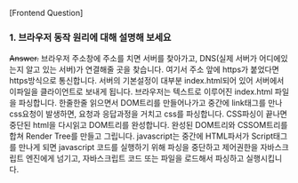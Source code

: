 [Frontend Question]

### 1. 브라우저 동작 원리에 대해 설명해 보세요

~~Answer.~~
브라우저 주소창에 주소를 치면 서버를 찾아가고, DNS(실제 서버가 어디에있는지 알고 있는 서버)가 연결해줄 곳을 찾습니다. 여기서 주소 앞에 https가 붙었다면 https방식으로 통신합니다. 서버의 기본설정이 대부분 index.html되어 있어 서버에서 이파일을 클라이언트로 보내게 됩니다. 브라우저는 텍스트로 이루어진 index.html 파일을 파싱합니다. 한줄한줄 읽으면서 DOM트리를 만들어나가고 중간에 link태그를 만나 css요청이 발생하면, 요청과 응답과정을 거치고 css를 파싱합니다. CSS파싱이 끝나면 중단된 html을 다시읽고 DOM트리를 완성합니다. 완성된 DOM트리와 CSSOM트리를 합쳐 Render Tree를 만들고 그립니다.
javascript는 중간에 HTML파서가 Script태그를 만나게 되면 javascript 코드를 실행하기 위해 파싱을 중단하고 제어권한을 자바스크립트 엔진에게 넘기고, 자바스크립트 코드 또는 파일을 로드해서 파싱하고 실행시킵니다.
